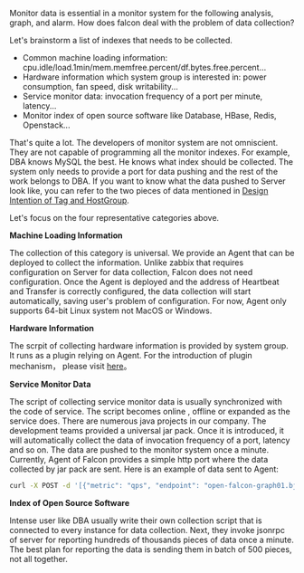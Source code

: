 <!-- toc -->

Monitor data is essential in a monitor system for the following analysis, graph, and alarm. How does falcon deal with the problem of data collection?

Let's brainstorm a list of indexes that needs to be collected.

- Common machine loading information: cpu.idle/load.1min/mem.memfree.percent/df.bytes.free.percent...
- Hardware information which system group is interested in: power consumption, fan speed, disk writability...
- Service monitor data: invocation frequency of a port per minute, latency...
- Monitor index of open source software like Database, HBase, Redis, Openstack...

That's quite a lot. The developers of monitor system are not omniscient. They are not capable of programming all the monitor indexes. For example, DBA knows MySQL the best. He knows what index should be collected. The system only needs to provide a port for data pushing and the rest of the work belongs to DBA. If you want to know what the data pushed to Server look like, you can refer to the two pieces of data mentioned in [Design Intention of Tag and HostGroup](tags-and-hostgroup.md). 

Let's focus on the four representative categories above.

**Machine Loading Information**

The collection of this category is universal. We provide an Agent that can be deployed to collect the information. Unlike zabbix that requires configuration on Server for data collection, Falcon does not need configuration. Once the Agent is deployed and the address of Heartbeat and Transfer is correctly configured, the data collection will start automatically, saving user's problem of configuration. For now, Agent only supports 64-bit Linux system not MacOS or Windows.

**Hardware Information**

The scrpit of collecting hardware information is provided by system group. It runs as a plugin relying on Agent. For the introduction of plugin mechanism， please visit [here](plugin.md)。

**Service Monitor Data**

The script of collecting service monitor data is usually synchronized with the code of service. The script becomes online , offline or expanded as the service does. There are numerous java projects in our company. The development teams provided a universal jar pack. Once it is introduced, it will automatically collect the data of invocation frequency of a port, latency and so on. The data are pushed to the monitor system once a minute. Currently, Agent of Falcon provides a simple http port where the data collected by jar pack are sent. Here is an example of data sent to Agent: 

```bash
curl -X POST -d '[{"metric": "qps", "endpoint": "open-falcon-graph01.bj", "timestamp": 1431347802, "step": 60,"value": 9,"counterType": "GAUGE","tags": "project=falcon,module=graph"}]' http://127.0.0.1:1988/v1/push
```

**Index of Open Source Software**

Intense user like DBA usually write their own collection script that is connected to every instance for data collection. Next, they invoke jsonrpc of server for reporting hundreds of thousands pieces of data once a minute. The best plan for reporting the data is sending them in batch of 500 pieces, not all together.
